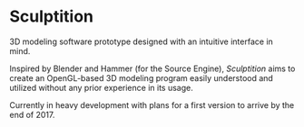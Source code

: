 # Sculptition
3D modeling software prototype designed with an intuitive interface in mind.

Inspired by Blender and Hammer (for the Source Engine), *Sculptition* aims to create an OpenGL-based 3D modeling program 
easily understood and utilized without any prior experience in its usage.

Currently in heavy development with plans for a first version to arrive by the end of 2017.